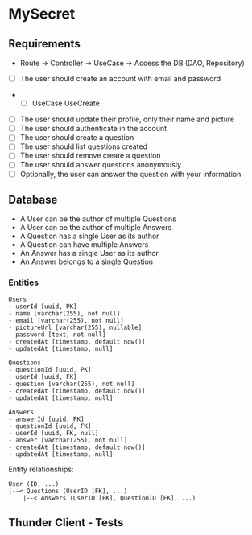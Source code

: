 # MySecret

## Requirements

- Route -> Controller -> UseCase -> Access the DB (DAO, Repository)

- [ ] The user should create an account with email and password
- - [ ] UseCase UseCreate
- [ ] The user should update their profile, only their name and picture
- [ ] The user should authenticate in the account
- [ ] The user should create a question
- [ ] The user should list questions created
- [ ] The user should remove create a question
- [ ] The user should answer questions anonymously
- [ ] Optionally, the user can answer the question with your information

## Database

- A User can be the author of multiple Questions
- A User can be the author of multiple Answers
- A Question has a single User as its author
- A Question can have multiple Answers
- An Answer has a single User as its author
- An Answer belongs to a single Question

### Entities


```text
Users
- userId [uuid, PK]
- name [varchar(255), not null]
- email [varchar(255), not null]
- pictureUrl [varchar(255), nullable]
- password [text, not null]
- createdAt [timestamp, default now()]
- updatedAt [timestamp, null]

Questions
- questionId [uuid, PK]
- userId [uuid, FK]
- question [varchar(255), not null]
- createdAt [timestamp, default now()]
- updatedAt [timestamp, null]

Answers
- answerId [uuid, PK]
- questionId [uuid, FK]
- userId [uuid, FK, null]
- answer [varchar(255), not null]
- createdAt [timestamp, default now()]
- updatedAt [timestamp, null]
```

Entity relationships:

```text
User (ID, ...)
|--< Questions (UserID [FK], ...)
    |--< Answers (UserID [FK], QuestionID [FK], ...)
```

## Thunder Client - Tests


